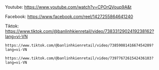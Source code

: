 Youtube: https://www.youtube.com/watch?v=CPOrQVoup9A&t

Facebook: https://www.facebook.com/reel/1427255864641240

Tiktok: https://www.tiktok.com/@banlinhkienretail/video/7383312902419238162?lang=vi-VN
	
	https://www.tiktok.com/@banlinhkienretail/video/7385908141667454209?lang=vi-VN

	https://www.tiktok.com/@banlinhkienretail/video/7397767261542436103?lang=vi-VN


